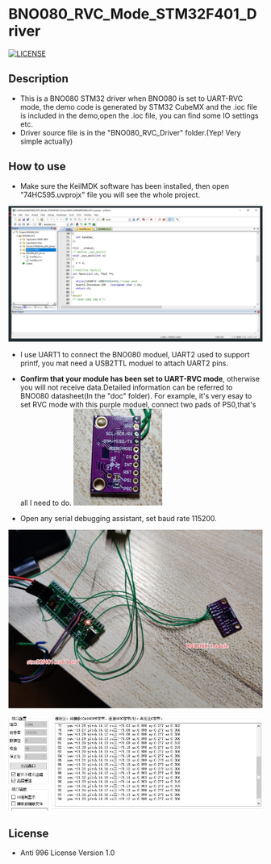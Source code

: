 # BNO080_RVC_Mode_STM32F401_Driver
[![LICENSE](https://img.shields.io/badge/license-Anti%20996-blue.svg)](https://github.com/996icu/996.ICU/blob/master/LICENSE)

## Description
* This is a BNO080 STM32 driver when BNO080 is set to UART-RVC mode, the demo code is generated by STM32 CubeMX and the .ioc file is included in the demo,open the .ioc file, you can find some IO settings etc.
* Driver source file is in the "BNO080_RVC_Driver" folder.(Yep! Very simple actually)

## How to use 
* Make sure the KeilMDK software has been installed, then open "74HC595.uvprojx" file you will see the whole project.

![](\photos\pic3.jpg)

* I use UART1 to connect the BNO080 moduel,  UART2 used to support printf, you mat need a USB2TTL moduel to attach UART2 pins.

* **Confirm that your module has been set to UART-RVC mode**, otherwise you will not receive data.Detailed information can be referred to BNO080 datasheet(In the "doc" folder). For example, it's very esay to set RVC mode with this purple moduel, connect two pads of PS0,that's all I need to do.
![](\photos\pic4.jpg)

* Open any serial debugging assistant, set baud rate 115200.

![](\photos\pic2.jpg)

![](\photos\pic1.jpg)

## License
* Anti 996 License Version 1.0
